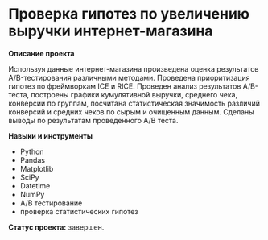 # Проверка гипотез по увеличению выручки интернет-магазина

**Описание проекта**
 
Используя данные интернет-магазина произведена оценка результатов A/B-тестирования различными методами. Проведена приоритизация гипотез по фреймворкам ICE и RICE. Проведен анализ результатов A/B-теста, построены графики кумулятивной выручки, среднего чека, конверсии по группам, посчитана статистическая значимость различий конверсий
и средних чеков по сырым и очищенным данным. Сделаны выводы по результатам проведенного А/В теста.

**Навыки и инструменты**

- Python
- Pandas
- Matplotlib
- SciPy
- Datetime
- NumPy
- А/В тестирование
- проверка статистических гипотез

**Статус проекта:** завершен.
